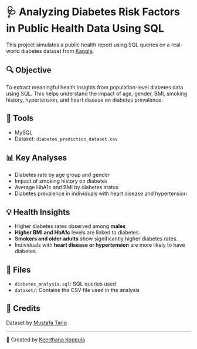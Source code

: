 # 🩺 Analyzing Diabetes Risk Factors in Public Health Data Using SQL

This project simulates a public health report using SQL queries on a real-world diabetes dataset from [Kaggle](https://www.kaggle.com/datasets/iammustafatz/diabetes-prediction-dataset).

## 🔍 Objective
To extract meaningful health insights from population-level diabetes data using SQL. This helps understand the impact of age, gender, BMI, smoking history, hypertension, and heart disease on diabetes prevalence.

## 🧰 Tools
- MySQL
- Dataset: `diabetes_prediction_dataset.csv`

## 📊 Key Analyses
- Diabetes rate by age group and gender
- Impact of smoking history on diabetes
- Average HbA1c and BMI by diabetes status
- Diabetes prevalence in individuals with heart disease and hypertension

## 💡 Health Insights
- Higher diabetes rates observed among **males**
- **Higher BMI and HbA1c** levels are linked to diabetes.
- **Smokers and older adults** show significantly higher diabetes rates.
- Individuals with **heart disease or hypertension** are more likely to have diabetes.

## 📂 Files
- `diabetes_analysis.sql`: SQL queries used
- `dataset/`: Contains the CSV file used in the analysis

## 📎 Credits
Dataset by [Mustafa Tariq](https://www.kaggle.com/datasets/iammustafatz/diabetes-prediction-dataset)

---
👤 Created by [Keerthana Koppula](https://www.linkedin.com/in/keerthana-k-833854289/)
